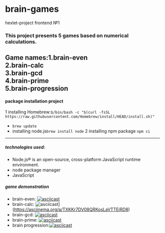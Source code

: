 # brain-games
hexlet-project frontend №1
### This project presents 5 games based on numerical calculations.
Game names:1.brain-even<br/>
           2.brain-calc<br/>
           3.brain-gcd</br>
           4.brain-prime<br/>
           5.brain-progression<br/>
---
#### package installation project
1 installing Homebrew:`$/bin/bash -c "$(curl -fsSL https://raw.githubusercontent.com/Homebrew/install/HEAD/install.sh)"`
- `brew update`
- installing node.js`brew install node`
2 installing npm package `npm ci`   
---
##### technologies used:
- Node.js® is an open-source, cross-platform JavaScript runtime environment.<br/>
- node package manager
- JavaScript

##### game demonstration

- brain-even: [![asciicast](https://asciinema.org/a/C6RnMCabcehPpxJgZHG3iJVup.svg)](https://asciinema.org/a/C6RnMCabcehPpxJgZHG3iJVup)
- brain-calc: ![asciicast](https://asciinema.org/a/TXKKr7DV08QRKosLaVTTEiRD8.svg)](https://asciinema.org/a/TXKKr7DV08QRKosLaVTTEiRD8)
- brain-gcd: [![asciicast](https://asciinema.org/a/Pu91KsjbydMNMKVHhEvRRq99A.svg)](https://asciinema.org/a/Pu91KsjbydMNMKVHhEvRRq99A)
- brain-prime: [![asciicast](https://asciinema.org/a/9NgAbur0UeQdmhTxfEvbGSWGn.svg)](https://asciinema.org/a/9NgAbur0UeQdmhTxfEvbGSWGn)
- brain progression:[![asciicast](https://asciinema.org/a/hYWV0F6RvF4kDHIZ7XD0DKaFn.svg)](https://asciinema.org/a/hYWV0F6RvF4kDHIZ7XD0DKaFn)


